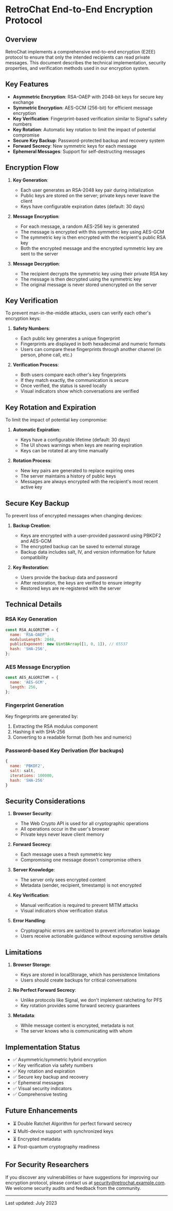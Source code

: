# RetroChat End-to-End Encryption Protocol

## Overview

RetroChat implements a comprehensive end-to-end encryption (E2EE) protocol to ensure that only the intended recipients can read private messages. This document describes the technical implementation, security properties, and verification methods used in our encryption system.

## Key Features

- **Asymmetric Encryption**: RSA-OAEP with 2048-bit keys for secure key exchange
- **Symmetric Encryption**: AES-GCM (256-bit) for efficient message encryption
- **Key Verification**: Fingerprint-based verification similar to Signal's safety numbers
- **Key Rotation**: Automatic key rotation to limit the impact of potential compromise
- **Secure Key Backup**: Password-protected backup and recovery system
- **Forward Secrecy**: New symmetric keys for each message
- **Ephemeral Messages**: Support for self-destructing messages

## Encryption Flow

1. **Key Generation**:
   - Each user generates an RSA-2048 key pair during initialization
   - Public keys are stored on the server; private keys never leave the client
   - Keys have configurable expiration dates (default: 30 days)

2. **Message Encryption**:
   - For each message, a random AES-256 key is generated
   - The message is encrypted with this symmetric key using AES-GCM
   - The symmetric key is then encrypted with the recipient's public RSA key
   - Both the encrypted message and the encrypted symmetric key are sent to the server

3. **Message Decryption**:
   - The recipient decrypts the symmetric key using their private RSA key
   - The message is then decrypted using the symmetric key
   - The original message is never stored unencrypted on the server

## Key Verification

To prevent man-in-the-middle attacks, users can verify each other's encryption keys:

1. **Safety Numbers**:
   - Each public key generates a unique fingerprint
   - Fingerprints are displayed in both hexadecimal and numeric formats
   - Users can compare these fingerprints through another channel (in person, phone call, etc.)

2. **Verification Process**:
   - Both users compare each other's key fingerprints
   - If they match exactly, the communication is secure
   - Once verified, the status is saved locally
   - Visual indicators show which conversations are verified

## Key Rotation and Expiration

To limit the impact of potential key compromise:

1. **Automatic Expiration**:
   - Keys have a configurable lifetime (default: 30 days)
   - The UI shows warnings when keys are nearing expiration
   - Keys can be rotated at any time manually

2. **Rotation Process**:
   - New key pairs are generated to replace expiring ones
   - The server maintains a history of public keys
   - Messages are always encrypted with the recipient's most recent active key

## Secure Key Backup

To prevent loss of encrypted messages when changing devices:

1. **Backup Creation**:
   - Keys are encrypted with a user-provided password using PBKDF2 and AES-GCM
   - The encrypted backup can be saved to external storage
   - Backup data includes salt, IV, and version information for future compatibility

2. **Key Restoration**:
   - Users provide the backup data and password
   - After restoration, the keys are verified to ensure integrity
   - Restored keys are re-registered with the server

## Technical Details

### RSA Key Generation

```javascript
const RSA_ALGORITHM = {
  name: 'RSA-OAEP',
  modulusLength: 2048,
  publicExponent: new Uint8Array([1, 0, 1]), // 65537
  hash: 'SHA-256',
};
```

### AES Message Encryption

```javascript
const AES_ALGORITHM = {
  name: 'AES-GCM',
  length: 256,
};
```

### Fingerprint Generation

Key fingerprints are generated by:
1. Extracting the RSA modulus component
2. Hashing it with SHA-256
3. Converting to a readable format (both hex and numeric)

### Password-based Key Derivation (for backups)

```javascript
{
  name: 'PBKDF2',
  salt: salt,
  iterations: 100000,
  hash: 'SHA-256'
}
```

## Security Considerations

1. **Browser Security**:
   - The Web Crypto API is used for all cryptographic operations
   - All operations occur in the user's browser
   - Private keys never leave client memory

2. **Forward Secrecy**:
   - Each message uses a fresh symmetric key
   - Compromising one message doesn't compromise others

3. **Server Knowledge**:
   - The server only sees encrypted content
   - Metadata (sender, recipient, timestamp) is not encrypted

4. **Key Verification**:
   - Manual verification is required to prevent MITM attacks
   - Visual indicators show verification status

5. **Error Handling**:
   - Cryptographic errors are sanitized to prevent information leakage
   - Users receive actionable guidance without exposing sensitive details

## Limitations

1. **Browser Storage**:
   - Keys are stored in localStorage, which has persistence limitations
   - Users should create backups for critical conversations

2. **No Perfect Forward Secrecy**:
   - Unlike protocols like Signal, we don't implement ratcheting for PFS
   - Key rotation provides some forward secrecy guarantees

3. **Metadata**:
   - While message content is encrypted, metadata is not
   - The server knows who is communicating with whom

## Implementation Status

- ✅ Asymmetric/symmetric hybrid encryption
- ✅ Key verification via safety numbers
- ✅ Key rotation and expiration
- ✅ Secure key backup and recovery
- ✅ Ephemeral messages
- ✅ Visual security indicators
- ✅ Comprehensive testing

## Future Enhancements

- ⏳ Double Ratchet Algorithm for perfect forward secrecy
- ⏳ Multi-device support with synchronized keys
- ⏳ Encrypted metadata
- ⏳ Post-quantum cryptography readiness

## For Security Researchers

If you discover any vulnerabilities or have suggestions for improving our encryption protocol, please contact us at security@retrochat.example.com. We welcome security audits and feedback from the community.

---

Last updated: July 2023